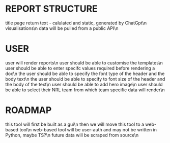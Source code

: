 
# REPORT STRUCTURE 
title page  return
text - calulated and static, generated by ChatGpt\n
visualisations\n
data will be pulled from a public API\n


# USER
user will render reports\n
user should be able to customise the templates\n
user should be able to enter specifc values required before rendering a doc\n
the user should be able to specify the font type of the header and the body text\n
the user should be able to specify to font size of the header and the body of the text\n
user should be able to add hero image\n
user should be able to select their NRL team from which team specific data will render\n

# ROADMAP
this tool will first be built as a gui\n
then we will move this tool to a web-based tool\n
web-based tool will be user-auth and may not be written in Python, maybe TS?\n
future data will be scraped from source\n
